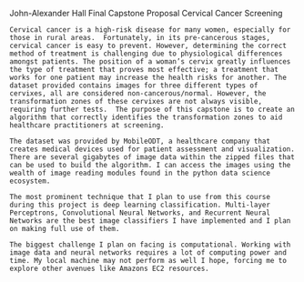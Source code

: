 John-Alexander Hall
Final Capstone Proposal
Cervical Cancer Screening

    Cervical cancer is a high-risk disease for many women, especially for those in rural areas.  Fortunately, in its pre-cancerous stages, cervical cancer is easy to prevent. However, determining the correct method of treatment is challenging due to physiological differences amongst patients. The position of a woman’s cervix greatly influences the type of treatment that proves most effective; a treatment that works for one patient may increase the health risks for another. The dataset provided contains images for three different types of cervixes, all are considered non-cancerous/normal. However, the transformation zones of these cervixes are not always visible, requiring further tests.  The purpose of this capstone is to create an algorithm that correctly identifies the transformation zones to aid healthcare practitioners at screening.

    The dataset was provided by MobileODT, a healthcare company that creates medical devices used for patient assessment and visualization. There are several gigabytes of image data within the zipped files that can be used to build the algorithm. I can access the images using the wealth of image reading modules found in the python data science ecosystem.

    The most prominent technique that I plan to use from this course during this project is deep learning classification. Multi-layer Perceptrons, Convolutional Neural Networks, and Recurrent Neural Networks are the best image classifiers I have implemented and I plan on making full use of them.

    The biggest challenge I plan on facing is computational. Working with image data and neural networks requires a lot of computing power and time. My local machine may not perform as well I hope, forcing me to explore other avenues like Amazons EC2 resources.
